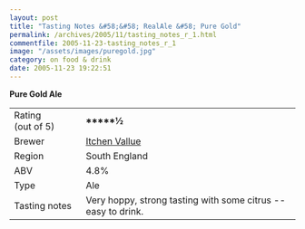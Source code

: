 ```yaml
---
layout: post
title: "Tasting Notes &#58;&#58; RealAle &#58; Pure Gold"
permalink: /archives/2005/11/tasting_notes_r_1.html
commentfile: 2005-11-23-tasting_notes_r_1
image: "/assets/images/puregold.jpg"
category: on food & drink
date: 2005-11-23 19:22:51
---
```


**Pure Gold Ale**

|                             |                                                               |
| --------------------------- | ------------------------------------------------------------- |
| Rating (out&nbsp;of&nbsp;5) | <strong>\*\*\*\*\*½</strong>                                  |
| Brewer                      | [Itchen Vallue](http://www.itchenvalley.com/)                 |
| Region                      | South England                                                 |
| ABV                         | 4.8%                                                          |
| Type                        | Ale                                                           |
| Tasting notes               | Very hoppy, strong tasting with some citrus -- easy to drink. |
